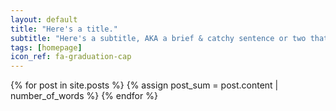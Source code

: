 ```yaml
---
layout: default
title: "Here's a title."
subtitle: "Here's a subtitle, AKA a brief & catchy sentence or two that go below the title."
tags: [homepage]
icon_ref: fa-graduation-cap
---
```


{% for post in site.posts %}
      {% assign post_sum = post.content | number_of_words %}
{% endfor %}



<canvas id="line-chart" class = "post-viz"  width="800" height="450"></canvas>
<script>
new Chart(document.getElementById("line-chart"), {
  type: 'line',
  data: {
    datasets: [{
        data: [{% for post in site.tags.article %}{{post.content | number_of_words}}{% if forloop.last %}{% else %},{% endif %}{%endfor%}],
        label: "W",
        borderColor: "rgb(5, 148, 194)",
        fill: false
      }
    ]
  },
  options: {
    title: {
      display: false
    }
  }
});

</script>
